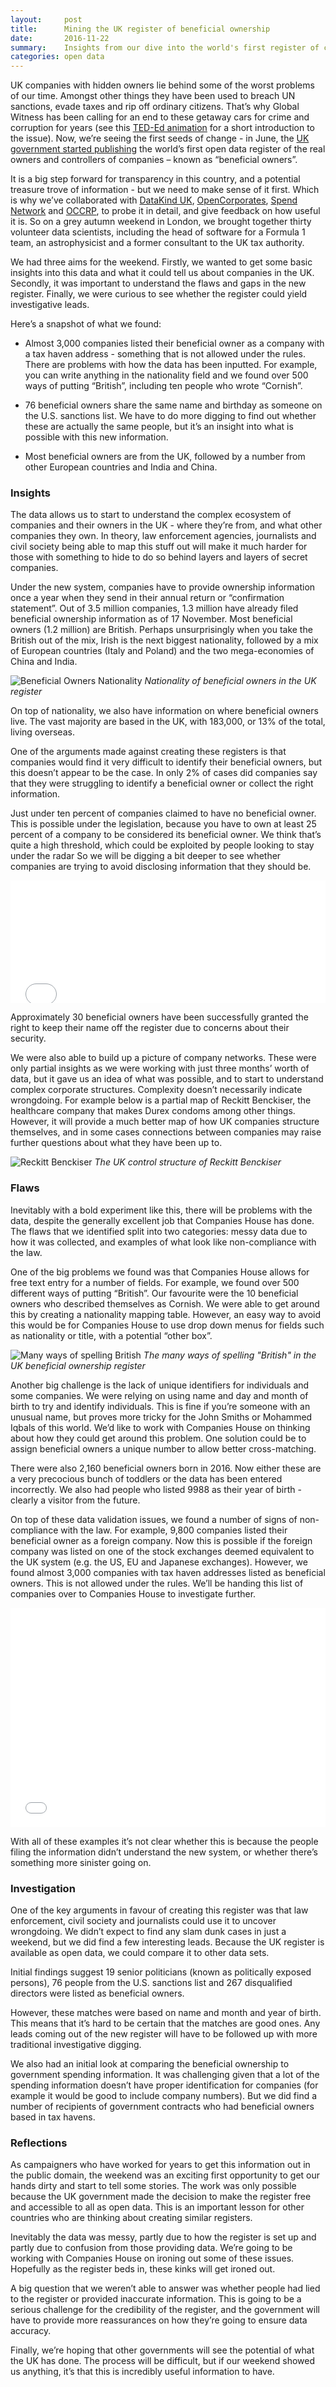 ```yaml
---
layout:     post
title:      Mining the UK register of beneficial ownership
date:       2016-11-22
summary:	Insights from our dive into the world's first register of corporate control.
categories: open data
---
```


UK companies with hidden owners lie behind some of the worst problems of our time. Amongst other things they have been used to breach UN sanctions, evade taxes and rip off ordinary citizens. That’s why Global Witness has been calling for an end to these getaway cars for crime and corruption for years (see this [TED-Ed animation](http://ed.ted.com/lessons/how-exposing-anonymous-companies-could-cut-down-on-crime-global-witness) for a short introduction to the issue). Now, we’re seeing the first seeds of change - in June, the [UK government started publishing](https://companieshouse.blog.gov.uk/2016/04/13/the-new-people-with-significant-control-register/) the world’s first open data register of the real owners and controllers of companies – known as “beneficial owners”.  

It is a big step forward for transparency in this country, and a potential treasure trove of information - but we need to make sense of it first. Which is why we’ve collaborated with [DataKind UK](http://www.datakind.org/chapters/datakind-uk), [OpenCorporates](https://opencorporates.com/), [Spend Network](https://www.spendnetwork.com/) and [OCCRP](https://www.occrp.org/en), to probe it in detail, and give feedback on how useful it is. So on a grey autumn weekend in London, we brought together thirty volunteer data scientists, including the head of software for a Formula 1 team, an astrophysicist and a former consultant to the UK tax authority.

We had three aims for the weekend. Firstly, we wanted to get some basic insights into this data and what it could tell us about companies in the UK. Secondly, it was important to understand the flaws and gaps in the new register. Finally, we were curious to see whether the register could yield investigative leads.  

Here’s a snapshot of what we found:

*   Almost 3,000 companies listed their beneficial owner as a company with a tax haven address - something that is not allowed under the rules. There are problems with how the data has been inputted. For example, you can write anything in the nationality field and we found over 500 ways of putting “British”, including ten people who wrote “Cornish”.

*   76 beneficial owners share the same name and birthday as someone on the U.S. sanctions list. We have to do more digging to find out whether these are actually the same people, but it’s an insight into what is possible with this new information.

*   Most beneficial owners are from the UK, followed by a number from other European countries and India and China.

### Insights

The data allows us to start to understand the complex ecosystem of companies and their owners in the UK - where they’re from, and what other companies they own. In theory, law enforcement agencies, journalists and civil society being able to map this stuff out will make it much harder for those with something to hide to do so behind layers and layers of secret companies.

Under the new system, companies have to provide ownership information once a year when they send in their annual return or “confirmation statement”. Out of 3.5 million companies, 1.3 million have already filed beneficial ownership information as of 17 November. Most beneficial owners (1.2 million) are British. Perhaps unsurprisingly when you take the British out of the mix, Irish is the next biggest nationality, followed by a mix of European countries (Italy and Poland) and the two mega-economies of China and India.  

![Beneficial Owners Nationality](https://www.globalwitness.org//media/images/Screen_Shot_2016-11-19_at_22.07.18.width-1280.png)
*Nationality of beneficial owners in the UK register*

On top of nationality, we also have information on where beneficial owners live. The vast majority are based in the UK, with 183,000, or 13% of the total, living overseas.

One of the arguments made against creating these registers is that companies would find it very difficult to identify their beneficial owners, but this doesn’t appear to be the case. In only 2% of cases did companies say that they were struggling to identify a beneficial owner or collect the right information.

Just under ten percent of companies claimed to have no beneficial owner. This is possible under the legislation, because you have to own at least 25 percent of a company to be considered its beneficial owner. We think that’s quite a high threshold, which could be exploited by people looking to stay under the radar So we will be digging a bit deeper to see whether companies are trying to avoid disclosing information that they should be.

<div style="max-width:900px"><iframe id="datawrapper-chart-EVcm0" src="//datawrapper.dwcdn.net/EVcm0/1/" frameborder="0" allowtransparency="true" allowfullscreen="allowfullscreen" webkitallowfullscreen="webkitallowfullscreen" mozallowfullscreen="mozallowfullscreen" oallowfullscreen="oallowfullscreen" msallowfullscreen="msallowfullscreen" width="100%" height="196"></iframe><script type="text/javascript">"undefined"==typeof window.datawrapper&&(window.datawrapper={}),window.datawrapper["EVcm0"]={},window.datawrapper["EVcm0"].embedDeltas={"100":196,"200":196,"300":196,"400":196,"500":196,"600":196,"700":196,"800":196,"900":196,"1000":196},window.datawrapper["EVcm0"].iframe=document.getElementById("datawrapper-chart-EVcm0"),window.datawrapper["EVcm0"].iframe.style.height=window.datawrapper["EVcm0"].embedDeltas[Math.min(1e3,Math.max(100*Math.floor(window.datawrapper["EVcm0"].iframe.offsetWidth/100),100))]+"px",window.addEventListener("message",function(a){if("undefined"!=typeof a.data["datawrapper-height"])for(var b in a.data["datawrapper-height"])"EVcm0"==b&&(window.datawrapper["EVcm0"].iframe.style.height=a.data["datawrapper-height"][b]+"px")});</script></div>


Approximately 30 beneficial owners have been successfully granted the right to keep their name off the register due to concerns about their security.

We were also able to build up a picture of company networks. These were only partial insights as we were working with just three months’ worth of data, but it gave us an idea of what was possible, and to start to understand complex corporate structures. Complexity doesn’t necessarily indicate wrongdoing. For example below is a partial map of Reckitt Benckiser, the healthcare company that makes Durex condoms among other things. However, it will provide a much better map of how UK companies structure themselves, and in some cases connections between companies may raise further questions about what they have been up to.

![Reckitt Benckiser](https://www.globalwitness.org//media/images/Screen_Shot_2016-11-18_at_14.31.23.width-1280.png)
*The UK control structure of Reckitt Benckiser*

### Flaws

Inevitably with a bold experiment like this, there will be problems with the data, despite the generally excellent job that Companies House has done. The flaws that we identified split into two categories: messy data due to how it was collected, and examples of what look like non-compliance with the law.

One of the big problems we found was that Companies House allows for free text entry for a number of fields. For example, we found over 500 different ways of putting “British”. Our favourite were the 10 beneficial owners who described themselves as Cornish. We were able to get around this by creating a nationality mapping table. However, an easy way to avoid this would be for Companies House to use drop down menus for fields such as nationality or title, with a potential “other box”.  

![Many ways of spelling British](https://www.globalwitness.org/media/images/Screen_Shot_2016-11-18_at_14.19.07.width-1280.png)
*The many ways of spelling "British" in the UK beneficial ownership register*

Another big challenge is the lack of unique identifiers for individuals and some companies. We were relying on using name and day and month of birth to try and identify individuals. This is fine if you’re someone with an unusual name, but proves more tricky for the John Smiths or Mohammed Iqbals of this world. We’d like to work with Companies House on thinking about how they could get around this problem. One solution could be to assign beneficial owners a unique number to allow better cross-matching.

There were also 2,160 beneficial owners born in 2016\. Now either these are a very precocious bunch of toddlers or the data has been entered incorrectly. We also had people who listed 9988 as their year of birth - clearly a visitor from the future.

On top of these data validation issues, we found a number of signs of non-compliance with the law. For example, 9,800 companies listed their beneficial owner as a foreign company. Now this is possible if the foreign company was listed on one of the stock exchanges deemed equivalent to the UK system (e.g. the US, EU and Japanese exchanges). However, we found almost 3,000 companies with tax haven addresses listed as beneficial owners. This is not allowed under the rules. We’ll be handing this list of companies over to Companies House to investigate further.

<div style="max-width:900px"><iframe id="datawrapper-chart-OpOKm" src="//datawrapper.dwcdn.net/OpOKm/1/" frameborder="0" allowtransparency="true" allowfullscreen="allowfullscreen" webkitallowfullscreen="webkitallowfullscreen" mozallowfullscreen="mozallowfullscreen" oallowfullscreen="oallowfullscreen" msallowfullscreen="msallowfullscreen" width="100%" height="351"></iframe><script type="text/javascript">"undefined"==typeof window.datawrapper&&(window.datawrapper={}),window.datawrapper["OpOKm"]={},window.datawrapper["OpOKm"].embedDeltas={"100":485,"200":418,"300":385,"400":385,"500":351,"600":351,"700":351,"800":351,"900":351,"1000":351},window.datawrapper["OpOKm"].iframe=document.getElementById("datawrapper-chart-OpOKm"),window.datawrapper["OpOKm"].iframe.style.height=window.datawrapper["OpOKm"].embedDeltas[Math.min(1e3,Math.max(100*Math.floor(window.datawrapper["OpOKm"].iframe.offsetWidth/100),100))]+"px",window.addEventListener("message",function(a){if("undefined"!=typeof a.data["datawrapper-height"])for(var b in a.data["datawrapper-height"])"OpOKm"==b&&(window.datawrapper["OpOKm"].iframe.style.height=a.data["datawrapper-height"][b]+"px")});</script></div>

With all of these examples it’s not clear whether this is because the people filing the information didn’t understand the new system, or whether there’s something more sinister going on.

### Investigation

One of the key arguments in favour of creating this register was that law enforcement, civil society and journalists could use it to uncover wrongdoing. We didn’t expect to find any slam dunk cases in just a weekend, but we did find a few interesting leads. Because the UK register is available as open data, we could compare it to other data sets.

Initial findings suggest 19 senior politicians (known as politically exposed persons), 76 people from the U.S. sanctions list and 267 disqualified directors were listed as beneficial owners.

However, these matches were based on name and month and year of birth. This means that it’s hard to be certain that the matches are good ones. Any leads coming out of the new register will have to be followed up with more traditional investigative digging.

We also had an initial look at comparing the beneficial ownership to government spending information. It was challenging given that a lot of the spending information doesn’t have proper identification for companies (for example it would be good to include company numbers). But we did find a number of recipients of government contracts who had beneficial owners based in tax havens.

### Reflections

As campaigners who have worked for years to get this information out in the public domain, the weekend was an exciting first opportunity to get our hands dirty and start to tell some stories. The work was only possible because the UK government made the decision to make the register free and accessible to all as open data. This is an important lesson for other countries who are thinking about creating similar registers.

Inevitably the data was messy, partly due to how the register is set up and partly due to confusion from those providing data. We’re going to be working with Companies House on ironing out some of these issues. Hopefully as the register beds in, these kinks will get ironed out.

A big question that we weren’t able to answer was whether people had lied to the register or provided inaccurate information. This is going to be a serious challenge for the credibility of the register, and the government will have to provide more reassurances on how they’re going to ensure data accuracy.

Finally, we’re hoping that other governments will see the potential of what the UK has done. The process will be difficult, but if our weekend showed us anything, it’s that this is incredibly useful information to have.  
